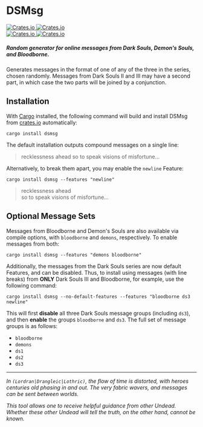 # DSMsg

[
![Crates.io](https://img.shields.io/crates/v/dsmsg.svg)
![Crates.io](https://img.shields.io/crates/l/dsmsg.svg)  
![Crates.io](https://img.shields.io/crates/dv/dsmsg.svg)
![Crates.io](https://img.shields.io/crates/d/dsmsg.svg)
](https://crates.io/crates/dsmsg)

##### Random generator for online messages from Dark Souls, Demon's Souls, and Bloodborne.

Generates messages in the format of one of any of the three in the series, chosen randomly. Messages from Dark Souls II and III may have a second part, in which case the two parts will be joined by a conjunction.

## Installation

With [Cargo](https://github.com/rust-lang/cargo) installed, the following command will build and install DSMsg from [crates.io](https://crates.io) automatically:

```
cargo install dsmsg
```

The default installation outputs compound messages on a single line:

> recklessness ahead so to speak visions of misfortune...

Alternatively, to break them apart, you may enable the `newline` Feature:

```
cargo install dsmsg --features "newline"
```

> recklessness ahead  
> so to speak visions of misfortune...

## Optional Message Sets

Messages from Bloodborne and Demon's Souls are also available via compile options, with `bloodborne` and `demons`, respectively. To enable messages from both:

```
cargo install dsmsg --features "demons bloodborne"
```

Additionally, the messages from the Dark Souls series are now default Features, and can be disabled. Thus, to install using messages (with line breaks) from **ONLY** Dark Souls III and Bloodborne, for example, use the following command:

```
cargo install dsmsg --no-default-features --features "bloodborne ds3 newline"
```

This will first **disable** all three Dark Souls message groups (including `ds3`), and then **enable** the groups `bloodborne` and `ds3`. The full set of message groups is as follows:
- `bloodborne`
- `demons`
- `ds1`
- `ds2`
- `ds3`


---

*In `(Lordran|Drangleic|Lothric)`, the flow of time is distorted, with heroes centuries old phasing in and out. The very fabric wavers, and messages can be sent between worlds.*

*This tool allows one to receive helpful guidance from other Undead. Whether these other Undead will tell the truth, on the other hand, cannot be known.*
